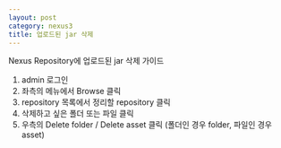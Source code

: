 ```yaml
---
layout: post
category: nexus3
title: 업로드된 jar 삭제
---
```

Nexus Repository에 업로드된 jar 삭제 가이드
1. admin 로그인
2. 좌측의 메뉴에서 Browse 클릭
3. repository 목록에서 정리할 repository 클릭
5. 삭제하고 싶은 폴더 또는 파일 클릭
6. 우측의 Delete folder / Delete asset 클릭 (폴더인 경우 folder, 파일인 경우 asset)
